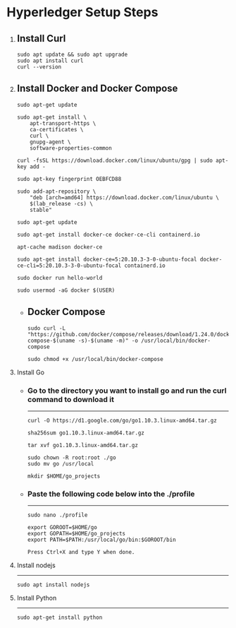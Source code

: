 # Hyperledger Setup Steps

1.  Install Curl
    -   
        sudo apt update && sudo apt upgrade
        sudo apt install curl
        curl --version
2.  Install Docker and Docker Compose
    -   
        sudo apt-get update

        sudo apt-get install \
            apt-transport-https \
            ca-certificates \
            curl \
            gnupg-agent \
            software-properties-common

        curl -fsSL https://download.docker.com/linux/ubuntu/gpg | sudo apt-key add -

        sudo apt-key fingerprint OEBFCD88

        sudo add-apt-repository \
            "deb [arch=amd64] https://download.docker.com/linux/ubuntu \
            $(lab_release -cs) \
            stable"
        
        sudo apt-get update

        sudo apt-get install docker-ce docker-ce-cli containerd.io

        apt-cache madison docker-ce

        sudo apt-get install docker-ce=5:20.10.3-3-0-ubuntu-focal docker-ce-cli=5:20.10.3-3-0-ubuntu-focal containerd.io
        
        sudo docker run hello-world

        sudo usermod -aG docker $(USER)
    -   Docker Compose 
        -   
            sudo curl -L "https://github.com/docker/compose/releases/download/1.24.0/docker-compose-$(uname -s)-$(uname -m)" -o /usr/local/bin/docker-compose

            sudo chmod +x /usr/local/bin/docker-compose

        <LOGOUT AND RELOGIN AT THIS STEP>
3.  Install Go
    -   ### Go to the directory you want to install go and run the curl command to download it 
        <hr>   
   
            curl -O https://d1.google.com/go/go1.10.3.linux-amd64.tar.gz

            sha256sum go1.10.3.linux-amd64.tar.gz

            tar xvf go1.10.3.linux-amd64.tar.gz

            sudo chown -R root:root ./go
            sudo mv go /usr/local

            mkdir $HOME/go_projects

    -   ### Paste the following code below into the ./profile 
        <hr>   
            
            sudo nano ./profile

            export GOROOT=$HOME/go
            export GOPATH=$HOME/go_projects
            export PATH=$PATH:/usr/local/go/bin:$GOROOT/bin

            Press Ctrl+X and type Y when done.

4.  Install nodejs
    <hr>

        sudo apt install nodejs

5.  Install Python
    <hr>

        sudo apt-get install python

